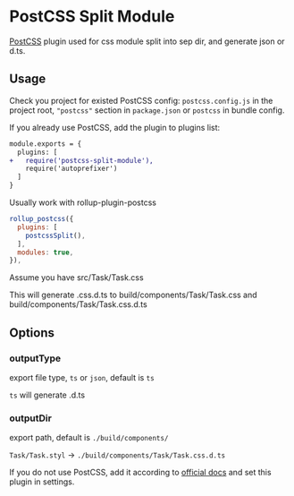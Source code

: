 # PostCSS Split Module

[PostCSS] plugin used for css module split into sep dir, and generate json or d.ts.

[PostCSS]: https://github.com/postcss/postcss

## Usage

Check you project for existed PostCSS config: `postcss.config.js`
in the project root, `"postcss"` section in `package.json`
or `postcss` in bundle config.

If you already use PostCSS, add the plugin to plugins list:

```diff
module.exports = {
  plugins: [
+   require('postcss-split-module'),
    require('autoprefixer')
  ]
}
```

Usually work with rollup-plugin-postcss
```js
rollup_postcss({
  plugins: [
    postcssSplit(),
  ],
  modules: true,
}),
```
Assume you have src/Task/Task.css

This will generate .css.d.ts to build/components/Task/Task.css and build/components/Task/Task.css.d.ts

## Options

### outputType

export file type, `ts` or `json`, default is `ts`

`ts` will generate .d.ts

### outputDir

export path, default is `./build/components/`

`Task/Task.styl` -> `./build/components/Task/Task.css.d.ts`

If you do not use PostCSS, add it according to [official docs]
and set this plugin in settings.

[official docs]: https://github.com/postcss/postcss#usage
